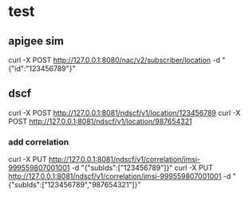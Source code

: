# test
## apigee sim
curl -X POST http://127.0.0.1:8080/nac/v2/subscriber/location -d "{\"id\":\"123456789\"}"
## dscf 
curl -X POST http://127.0.0.1:8081/ndscf/v1/location/123456789
curl -X POST http://127.0.0.1:8081/ndscf/v1/location/987654321
### add correlation
curl -X PUT http://127.0.0.1:8081/ndscf/v1/correlation/imsi-999559807001001 -d "{\"subIds\":[\"123456789\"]}"
curl -X PUT http://127.0.0.1:8081/ndscf/v1/correlation/imsi-999559807001001 -d "{\"subIds\":[\"123456789\",\"987654321\"]}"
